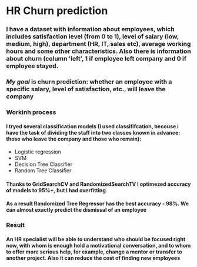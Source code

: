 <h1> HR Churn prediction </h1>
<p> </p>
<h3>I have a dataset with information about employees, which includes satisfaction level (from 0 to 1), level of salary (low, medium, high), department (HR, IT, sales etc), average working hours and some other characteristics. Also there is information about churn (column 'left', 1 if employee left company and 0 if employee stayed. </h3>
<h3> <i> My goal </i> is churn prediction: whether an employee with a specific salary, level of satisfaction, etc., will leave the company </h3>
<p></p>
<h3> Workinh process </h3>
<h4> I tryed several classification models (I used classififcation, becouse i have the task of dividing the staff into two classes known in advance: those who leave the company and those who remain): </h4>
<ul>
  <li> Logistic regression</li>
  <li> SVM </li>
  <li> Decision Tree Classifier </li>
  <li> Random Tree Classifier </li>
 </ul>
 <h4> Thanks to GridSearchCV and RandomizedSearchTV I optimezed accuracy of models to 95%+, but I had overfitting.</h4>
 <h4> <b> As a result </b> Randomized Tree Regressor has the best accuracy - 98%. We can almost exactly predict the dismissal of an employee </h4>
 <h3> Result </h3>
 <h4>An HR specialist will be able to understand who should be focused right now, with whom is enough hold a motivational conversation, and to whom to offer more serious help, for example, change a mentor or transfer to another project. Also it can reduce the cost of finding new employees</h4>
 
